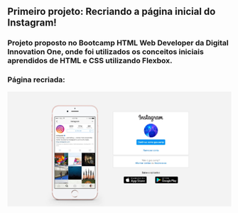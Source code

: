 ## Primeiro projeto: Recriando a página inicial do Instagram!

### Projeto proposto no Bootcamp HTML Web Developer da Digital Innovation One, onde foi utilizados os conceitos iniciais aprendidos de HTML e CSS utilizando Flexbox.

### Página recriada:

<img src = "img/profile.jpg">
